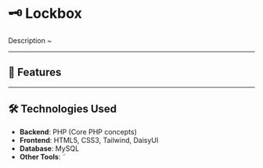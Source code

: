 # 🗝️ Lockbox

Description ~

---

## 🚀 Features



---

## 🛠️ Technologies Used

- **Backend**: PHP (Core PHP concepts)
- **Frontend**: HTML5, CSS3, Tailwind, DaisyUI
- **Database**: MySQL
- **Other Tools**: ˜
